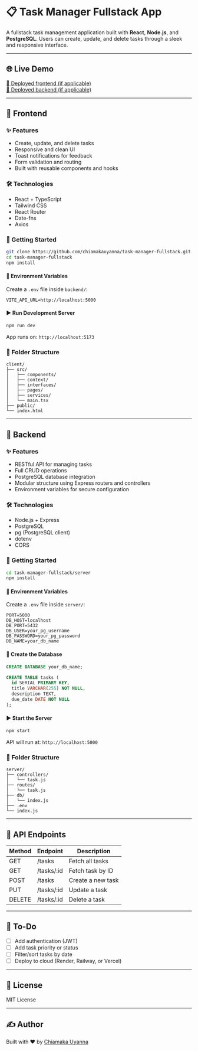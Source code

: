 # 📋 Task Manager Fullstack App

A fullstack task management application built with **React**, **Node.js**, and **PostgreSQL**. Users can create, update, and delete tasks through a sleek and responsive interface.

---

## 🌐 Live Demo

[🔗 Deployed frontend (if applicable)](https://your-frontend-url.com)  
[🔗 Deployed backend (if applicable)](https://your-backend-url.com)

---

## 🧾 Frontend

### ✨ Features

- Create, update, and delete tasks
- Responsive and clean UI
- Toast notifications for feedback
- Form validation and routing
- Built with reusable components and hooks

### 🛠️ Technologies

- React + TypeScript
- Tailwind CSS
- React Router
- Date-fns
- Axios

### 🚀 Getting Started

```bash
git clone https://github.com/chiamakauyanna/task-manager-fullstack.git
cd task-manager-fullstack
npm install
````

#### 🔐 Environment Variables

Create a `.env` file inside `backend/`:

```
VITE_API_URL=http://localhost:5000
```

#### ▶️ Run Development Server

```bash
npm run dev
```

App runs on: `http://localhost:5173`

### 📂 Folder Structure

```
client/
├── src/
│   ├── components/
│   ├── context/
│   ├── interfaces/
│   ├── pages/
│   ├── services/
│   └── main.tsx
├── public/
└── index.html
```

---

## 🧾 Backend

### ✨ Features

* RESTful API for managing tasks
* Full CRUD operations
* PostgreSQL database integration
* Modular structure using Express routers and controllers
* Environment variables for secure configuration

### 🛠️ Technologies

* Node.js + Express
* PostgreSQL
* pg (PostgreSQL client)
* dotenv
* CORS

### 🚀 Getting Started

```bash
cd task-manager-fullstack/server
npm install
```

#### 🔐 Environment Variables

Create a `.env` file inside `server/`:

```env
PORT=5000
DB_HOST=localhost
DB_PORT=5432
DB_USER=your_pg_username
DB_PASSWORD=your_pg_password
DB_NAME=your_db_name
```

#### 🧾 Create the Database

```sql
CREATE DATABASE your_db_name;

CREATE TABLE tasks (
  id SERIAL PRIMARY KEY,
  title VARCHAR(255) NOT NULL,
  description TEXT,
  due_date DATE NOT NULL
);
```

#### ▶️ Start the Server

```bash
npm start
```

API will run at: `http://localhost:5000`

### 📂 Folder Structure

```
server/
├── controllers/
│   └── task.js
├── routes/
│   └── task.js
├── db/
│   └── index.js
├── .env
└── index.js
```

---

## 🧪 API Endpoints

| Method | Endpoint    | Description       |
| ------ | ----------- | ----------------- |
| GET    | /tasks      | Fetch all tasks   |
| GET    | /tasks/\:id | Fetch task by ID  |
| POST   | /tasks      | Create a new task |
| PUT    | /tasks/\:id | Update a task     |
| DELETE | /tasks/\:id | Delete a task     |

---

## 🔧 To-Do

* [ ] Add authentication (JWT)
* [ ] Add task priority or status
* [ ] Filter/sort tasks by date
* [ ] Deploy to cloud (Render, Railway, or Vercel)

---

## 📜 License

MIT License

---

## ✍️ Author

Built with ❤️ by [Chiamaka Uyanna](https://github.com/chiamakauyanna)


